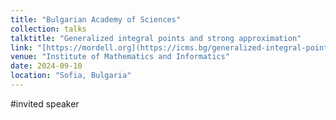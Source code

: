 ```yaml
---
title: "Bulgarian Academy of Sciences"
collection: talks
talktitle: "Generalized integral points and strong approximation"
link: "[https://mordell.org](https://icms.bg/generalized-integral-points-and-strong-approximation-talk-by-boaz-moerman/)"
venue: "Institute of Mathematics and Informatics"
date: 2024-09-10
location: "Sofia, Bulgaria"
---
```

#invited speaker
